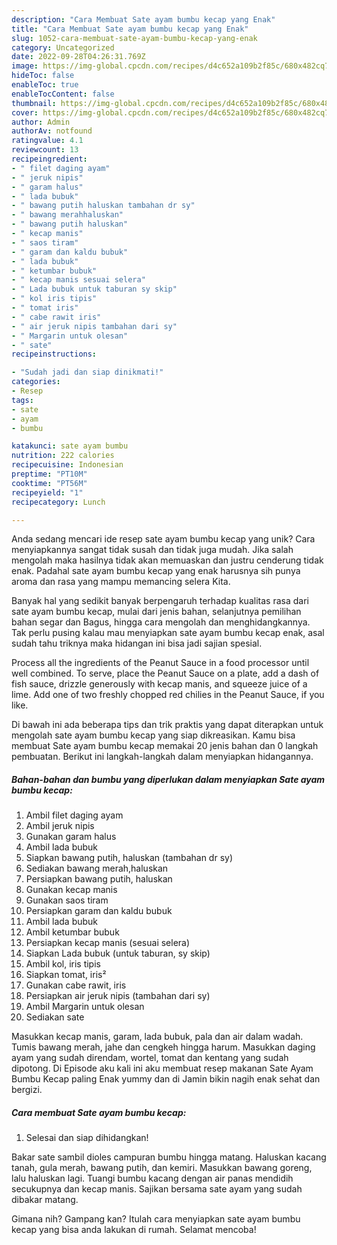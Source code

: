 ```yaml
---
description: "Cara Membuat Sate ayam bumbu kecap yang Enak"
title: "Cara Membuat Sate ayam bumbu kecap yang Enak"
slug: 1052-cara-membuat-sate-ayam-bumbu-kecap-yang-enak
category: Uncategorized
date: 2022-09-28T04:26:31.769Z
image: https://img-global.cpcdn.com/recipes/d4c652a109b2f85c/680x482cq70/sate-ayam-bumbu-kecap-foto-resep-utama.jpg
hideToc: false
enableToc: true
enableTocContent: false
thumbnail: https://img-global.cpcdn.com/recipes/d4c652a109b2f85c/680x482cq70/sate-ayam-bumbu-kecap-foto-resep-utama.jpg
cover: https://img-global.cpcdn.com/recipes/d4c652a109b2f85c/680x482cq70/sate-ayam-bumbu-kecap-foto-resep-utama.jpg
author: Admin
authorAv: notfound
ratingvalue: 4.1
reviewcount: 13
recipeingredient:
- " filet daging ayam"
- " jeruk nipis"
- " garam halus"
- " lada bubuk"
- " bawang putih haluskan tambahan dr sy"
- " bawang merahhaluskan"
- " bawang putih haluskan"
- " kecap manis"
- " saos tiram"
- " garam dan kaldu bubuk"
- " lada bubuk"
- " ketumbar bubuk"
- " kecap manis sesuai selera"
- " Lada bubuk untuk taburan sy skip"
- " kol iris tipis"
- " tomat iris"
- " cabe rawit iris"
- " air jeruk nipis tambahan dari sy"
- " Margarin untuk olesan"
- " sate"
recipeinstructions:

- "Sudah jadi dan siap dinikmati!"
categories:
- Resep
tags:
- sate
- ayam
- bumbu

katakunci: sate ayam bumbu 
nutrition: 222 calories
recipecuisine: Indonesian
preptime: "PT10M"
cooktime: "PT56M"
recipeyield: "1"
recipecategory: Lunch

---
```





Anda sedang mencari ide resep sate ayam bumbu kecap yang unik? Cara menyiapkannya sangat tidak susah dan tidak juga mudah. Jika salah mengolah maka hasilnya tidak akan memuaskan dan justru cenderung tidak enak. Padahal sate ayam bumbu kecap yang enak harusnya sih punya aroma dan rasa yang mampu memancing selera Kita.





Banyak hal yang sedikit banyak berpengaruh terhadap kualitas rasa dari sate ayam bumbu kecap, mulai dari jenis bahan, selanjutnya pemilihan bahan segar dan Bagus, hingga cara mengolah dan menghidangkannya. Tak perlu pusing kalau mau menyiapkan sate ayam bumbu kecap enak,      asal sudah tahu triknya maka hidangan ini bisa jadi sajian spesial.














Process all the ingredients of the Peanut Sauce in a food processor until well combined. To serve, place the Peanut Sauce on a plate, add a dash of fish sauce, drizzle generously with kecap manis, and squeeze juice of a lime. Add one of two freshly chopped red chilies in the Peanut Sauce, if you like.






Di bawah ini ada beberapa tips dan trik praktis yang dapat diterapkan untuk mengolah sate ayam bumbu kecap yang siap dikreasikan. Kamu bisa membuat Sate ayam bumbu kecap memakai 20 jenis bahan dan 0 langkah pembuatan. Berikut ini langkah-langkah dalam menyiapkan hidangannya.

<!--inarticleads1-->

##### Bahan-bahan dan bumbu yang diperlukan dalam menyiapkan Sate ayam bumbu kecap:

1. Ambil  filet daging ayam
1. Ambil  jeruk nipis
1. Gunakan  garam halus
1. Ambil  lada bubuk
1. Siapkan  bawang putih, haluskan (tambahan dr sy)
1. Sediakan  bawang merah,haluskan
1. Persiapkan  bawang putih, haluskan
1. Gunakan  kecap manis
1. Gunakan  saos tiram
1. Persiapkan  garam dan kaldu bubuk
1. Ambil  lada bubuk
1. Ambil  ketumbar bubuk
1. Persiapkan  kecap manis (sesuai selera)
1. Siapkan  Lada bubuk (untuk taburan, sy skip)
1. Ambil  kol, iris tipis
1. Siapkan  tomat, iris²
1. Gunakan  cabe rawit, iris
1. Persiapkan  air jeruk nipis (tambahan dari sy)
1. Ambil  Margarin untuk olesan
1. Sediakan  sate


Masukkan kecap manis, garam, lada bubuk, pala dan air dalam wadah. Tumis bawang merah, jahe dan cengkeh hingga harum. Masukkan daging ayam yang sudah direndam, wortel, tomat dan kentang yang sudah dipotong. Di Episode aku kali ini aku membuat resep makanan Sate Ayam Bumbu Kecap paling Enak yummy dan di Jamin bikin nagih enak sehat dan bergizi. 

<!--inarticleads2-->

##### Cara membuat Sate ayam bumbu kecap:


1. Selesai dan siap dihidangkan!

Bakar sate sambil dioles campuran bumbu hingga matang. Haluskan kacang tanah, gula merah, bawang putih, dan kemiri. Masukkan bawang goreng, lalu haluskan lagi. Tuangi bumbu kacang dengan air panas mendidih secukupnya dan kecap manis. Sajikan bersama sate ayam yang sudah dibakar matang. 

Gimana nih? Gampang kan? Itulah cara menyiapkan sate ayam bumbu kecap yang bisa anda lakukan di rumah. Selamat mencoba!
